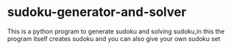 # sudoku-generator-and-solver
This is a python program to generate sudoku and solving sudoku,in this the program itself creates sudoku and you can also give your own sudoku set
